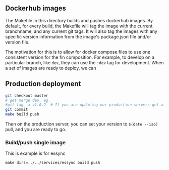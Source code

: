 ## Dockerhub images

The Makefile in this directory builds and pushes dockerhub images.  By default,
for every build, the Makefile will tag the image with the current branchname,
and any current git tags.  It will also tag the images with any specific version
information from the image's package.json file and/or version file.

The motivation for this is to allow for docker compose files to use one
consistent version for the fin composition.  For example, to develop on a
particular branch, like `dev`, they can use the `:dev` tag for development.
When a set of images are ready to deploy, we can

## Production deployment

``` bash
git checkout master
# get merge dev, eg.
#git tag -a v1.0.2  # If you are updating our production servers get a new version
git commit
make build push
```

Then on the production server, you can set your version to `$(date --iso)` pull,
and you are ready to go.

### Build/push single image 

This is example is for essync
```
make dirs=../../services/essync build push
```